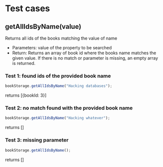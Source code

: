 # Test cases

## **getAllIdsByName(value)**

Returns all ids of the books matching the value of name
  
  - Parameters: value of the property to be searched
  - Return: Returns an array of book id where the books name matches the given value. If there is no match or parameter is missing, an empty array is returned.
  
### Test 1: found ids of the provided book name
```js
bookStorage.getAllIdsByName("Hacking databases");

```

returns [{bookId: 3}]

### Test 2: no match found with the provided book name
```js
bookStorage.getAllIdsByName("Hacking whatever");

```
returns []

### Test 3: missing parameter
```js
bookStorage.getAllIdsByName();

```
returns []